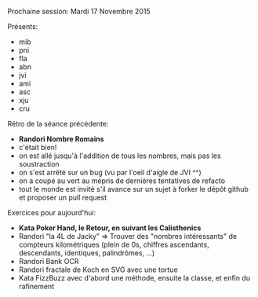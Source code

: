 Prochaine session:
Mardi 17 Novembre 2015

Présents:
- mib
- pni
- fla
- abn
- jvi
- ami
- asc
- xju
- cru

Rétro de la séance précédente:
- **Randori Nombre Romains**
- c'était bien!
- on est allé jusqu'à l'addition de tous les nombres, mais pas les soustraction
- on s'est arrêté sur un bug (vu par l'oeil d'aigle de JVI ^^)
- on a coupé au vert au mépris de dernières tentatives de refacto
- tout le monde est invité s'il avance sur un sujet à forker le dépôt github et proposer un pull request

Exercices pour aujourd'hui:
- **Kata Poker Hand, le Retour, en suivant les Calisthenics**
- Randori "la 4L de Jacky" => Trouver des "nombres intéressants" de compteurs kilométriques (plein de 0s, chiffres ascendants, descendants, identiques, palindrômes, ...)
- Randori Bank OCR
- Randori fractale de Koch en SVG avec une tortue
- Kata FizzBuzz avec d'abord une méthode, ensuite la classe, et enfin du rafinement
